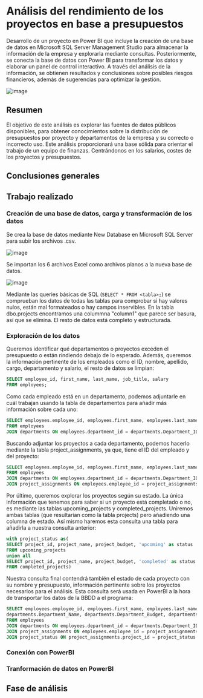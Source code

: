 # Análisis del rendimiento de los proyectos en base a presupuestos
Desarrollo de un proyecto en Power BI que incluye la creación de una base de datos en Microsoft SQL Server Management Studio para almacenar la información de la empresa y explorarla mediante consultas. Posteriormente, se conecta la base de datos con Power BI para transformar los datos y elaborar un panel de control interactivo. A través del análisis de la información, se obtienen resultados y conclusiones sobre posibles riesgos financieros, además de sugerencias para optimizar la gestión.

![image](https://github.com/user-attachments/assets/bc7bf40a-3f03-4503-8fac-36af3d6a60d7)

## Resumen

El objetivo de este análisis es explorar las fuentes de datos públicos disponibles, para obtener conocimientos sobre la distribución de presupuestos por proyecto y departamentos de la empresa y su correcto o incorrecto uso. Este análisis proporcionará una base sólida para orientar el trabajo de un equipo de finanzas. Centrándonos en los salarios, costes de los proyectos y presupuestos.

## Conclusiones generales

## Trabajo realizado

### Creación de una base de datos, carga y transformación de los datos

Se crea la base de datos mediante New Database en Microsoft SQL Server para subir los archivos .csv. 

![image](https://github.com/user-attachments/assets/58246cdb-3f57-4cac-8f23-92454afb7d83)

Se importan los 6 archivos Excel como archivos planos a la nueva base de datos.

![image](https://github.com/user-attachments/assets/3ba1427e-c5ab-4e92-ba1c-ce86883b4c1e)

Mediante las queries básicas de SQL (```SELECT * FROM <tabla>;```) se comprueban los datos de todas las tablas para comprobar si hay valores nulos, están mal formateados o hay campos inservibles. En la tabla dbo.projects encontramos una colummna "column1" que parece ser basura, así que se elimina. El resto de datos está completo y estructurada.

### Exploración de los datos

Queremos identificar qué departamentos o proyectos exceden el presupuesto o están rindiendo debajo de lo esperado. Además, queremos la información pertinente de los empleados como el ID, nombre, apellido, cargo, departamento y salario, el resto de datos se limpian:

```sql
SELECT employee_id, first_name, last_name, job_title, salary
FROM employees;
```

Como cada empleado está en un departamento, podemos adjuntarle en cuál trabajan usando la tabla de departamentos para añadir más información sobre cada uno:

```sql
SELECT employees.employee_id, employees.first_name, employees.last_name, employees.job_title, employees.salary, departments.Department_Name, departments.Department_Budget, departments.Department_Goals
FROM employees
JOIN departments ON employees.department_id = departments.Department_ID;
```

Buscando adjuntar los proyectos a cada departamento, podemos hacerlo mediante la tabla project_assignments, ya que, tiene el ID del empleado y del proyecto:

```sql
SELECT employees.employee_id, employees.first_name, employees.last_name, employees.job_title, employees.salary, departments.Department_Name, departments.Department_Budget, departments.Department_Goals, project_assignments.project_id
FROM employees
JOIN departments ON employees.department_id = departments.Department_ID
JOIN project_assignments ON employees.employee_id = project_assignments.employee_id;
```

Por último, queremos explorar los proyectos según su estado. La única información que tenemos para saber si un proyecto está completado o no, es mediante las tablas upcoming_projects y completed_projects. Uniremos ambas tablas (que resultarían como la tabla projects) pero añadiendo una columna de estado. Así mismo haremos esta consulta una tabla para añadirla a nuestra consulta anterior:

```sql
with project_status as(
SELECT project_id, project_name, project_budget, 'upcoming' as status
FROM upcoming_projects
union all
SELECT project_id, project_name, project_budget, 'completed' as status
FROM completed_projects)
```

Nuestra consulta final contendrá también el estado de cada proyecto con su nombre y presupuesto, información pertinente sobre los proyectos necesarios para el análisis. Esta consulta será usada en PowerBI a la hora de transportar los datos de la BBDD a el programa:

```sql
SELECT employees.employee_id, employees.first_name, employees.last_name, employees.job_title, employees.salary, 
departments.Department_Name, departments.Department_Budget, departments.Department_Goals, project_assignments.project_id, project_status.project_name, project_status.project_budget, project_status.status
FROM employees
JOIN departments ON employees.department_id = departments.Department_ID
JOIN project_assignments ON employees.employee_id = project_assignments.employee_id
JOIN project_status ON project_assignments.project_id = project_status.project_id;
```

### Conexión con PowerBI


### Tranformación de datos en PowerBI

## Fase de análisis



